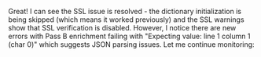  Great! I can see the SSL issue is resolved - the dictionary initialization is being skipped (which means it worked
  previously) and the SSL warnings show that SSL verification is disabled. However, I notice there are new errors with Pass
   B enrichment failing with "Expecting value: line 1 column 1 (char 0)" which suggests JSON parsing issues. Let me
  continue monitoring: